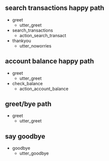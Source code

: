 ## search transactions happy path
* greet
  - utter_greet
* search_transactions
  - action_search_transact
* thankyou
  - utter_noworries

## account balance happy path
* greet
  - utter_greet
* check_balance
  - action_account_balance

## greet/bye path
* greet
  - utter_greet

## say goodbye
* goodbye
  - utter_goodbye
